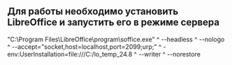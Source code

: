 ## Для работы необходимо установить LibreOffice и запустить его в режиме сервера


"C:\Program Files\LibreOffice\program\soffice.exe" ^
  --headless ^
  --nologo ^
  --accept="socket,host=localhost,port=2099;urp;" ^
  -env:UserInstallation=file:///C:/lo_temp_24.8 ^
  --writer ^
  --norestore
